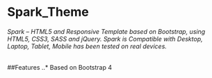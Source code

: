 # Spark_Theme
###### Spark – HTML5 and Responsive Template based on Bootstrap, using HTML5, CSS3, SASS and jQuery. Spark is Compatible with Desktop, Laptop, Tablet, Mobile has been tested on real devices.
##Features
..* Based on Bootstrap 4
